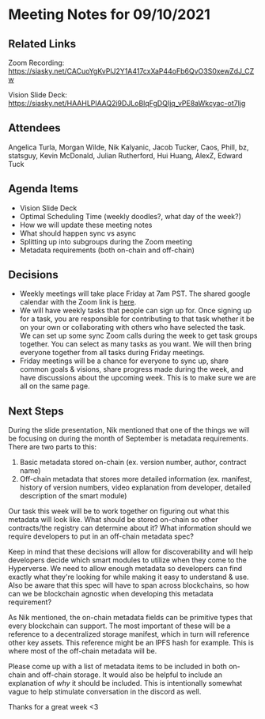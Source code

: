 # Meeting Notes for 09/10/2021

## Related Links

Zoom Recording: https://siasky.net/CACuoYgKvPlJ2Y1A417cxXaP44oFb6QvO3S0xewZdJ_CZw

Vision Slide Deck: https://siasky.net/HAAHLPlAAQ2i9DJLoBlqFgDQIjq_vPE8aWkcyac-ot7ljg

## Attendees

Angelica Turla, Morgan Wilde, Nik Kalyanic, Jacob Tucker, Caos, Phill, bz, statsguy, Kevin McDonald, Julian Rutherford, Hui Huang, AlexZ, Edward Tuck

## Agenda Items

- Vision Slide Deck
- Optimal Scheduling Time (weekly doodles?, what day of the week?)
- How we will update these meeting notes
- What should happen sync vs async
- Splitting up into subgroups during the Zoom meeting
- Metadata requirements (both on-chain and off-chain)

## Decisions

- Weekly meetings will take place Friday at 7am PST. The shared google calendar with the Zoom link is [here](https://calendar.google.com/calendar/u/0?cid=Y19wNjc2bDk4NDkzZTMxdGVjM2s3Y3U3Ymd0Y0Bncm91cC5jYWxlbmRhci5nb29nbGUuY29t).
- We will have weekly tasks that people can sign up for. Once signing up for a task, you are responsible for contributing to that task whether it be on your own or collaborating with others who have selected the task. We can set up some sync Zoom calls during the week to get task groups together. You can select as many tasks as you want. We will then bring everyone together from all tasks during Friday meetings.
- Friday meetings will be a chance for everyone to sync up, share common goals & visions, share progress made during the week, and have discussions about the upcoming week. This is to make sure we are all on the same page. 

## Next Steps

During the slide presentation, Nik mentioned that one of the things we will be focusing on during the month of September is metadata requirements. There are two parts to this:

1) Basic metadata stored on-chain (ex. version number, author, contract name)
2) Off-chain metadata that stores more detailed information (ex. manifest, history of version numbers, video explanation from developer, detailed description of the smart module)

Our task this week will be to work together on figuring out what this metadata will look like. What should be stored on-chain so other contracts/the registry can determine about it? What information should we require developers to put in an off-chain metadata spec? 

Keep in mind that these decisions will allow for discoverability and will help developers decide which smart modules to utilize when they come to the Hyperverse. We need to allow enough metadata so developers can find exactly what they're looking for while making it easy to understand & use. Also be aware that this spec will have to span across blockchains, so how can we be blockchain agnostic when developing this metadata requirement?

As Nik mentioned, the on-chain metadata fields can be primitive types that every blockchain can support. The most important of these will be a reference to a decentralized storage manifest, which in turn will reference other key assets. This reference might be an IPFS hash for example. This is where most of the off-chain metadata will be.

Please come up with a list of metadata items to be included in both on-chain and off-chain storage. It would also be helpful to include an explanation of *why* it should be included. This is intentionally somewhat vague to help stimulate conversation in the discord as well.

Thanks for a great week <3
